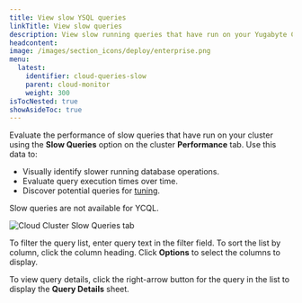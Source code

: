```yaml
---
title: View slow YSQL queries
linkTitle: View slow queries
description: View slow running queries that have run on your Yugabyte Cloud cluster.
headcontent:
image: /images/section_icons/deploy/enterprise.png
menu:
  latest:
    identifier: cloud-queries-slow
    parent: cloud-monitor
    weight: 300
isTocNested: true
showAsideToc: true
---
```


Evaluate the performance of slow queries that have run on your cluster using the **Slow Queries** option on the cluster **Performance** tab. Use this data to:

- Visually identify slower running database operations.
- Evaluate query execution times over time.
- Discover potential queries for [tuning](../../../explore/query-1-performance/).

Slow queries are not available for YCQL.

![Cloud Cluster Slow Queries tab](/images/yb-cloud/cloud-clusters-slow.png)

To filter the query list, enter query text in the filter field. To sort the list by column, click the column heading. Click **Options** to select the columns to display.

To view query details, click the right-arrow button for the query in the list to display the **Query Details** sheet.
